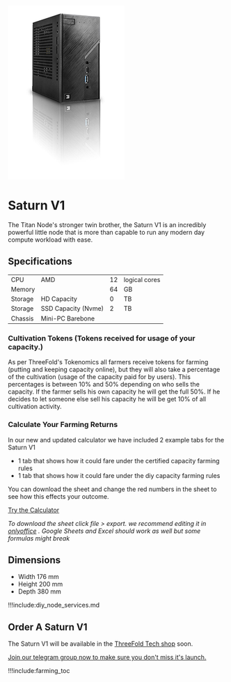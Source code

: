 ![Saturn v1 node](img/titan_side.jpg 'size=200')

# Saturn V1
The Titan Node's stronger twin brother, the Saturn V1 is an incredibly powerful little node that is more than capable to run any modern day compute workload with ease.


## Specifications

|         |                     |     |               |
| ------- | ------------------- | --- | ------------- |
| CPU     | AMD                 | 12  | logical cores |
| Memory  |                     | 64  | GB            |
| Storage | HD Capacity         | 0   | TB            |
| Storage | SSD Capacity (Nvme) | 2   | TB            |
| Chassis | Mini-PC Barebone    |     |               |


<!---
TODO: @despiegk No idea how to calculate this for the Saturn.

#### Carbon Double Win

- each CU & SU is being offset (by means of carbon credits) with 1 TFT (starting June 2021)
- this totals to 595 TFT for 5Y (happens month per month)
--->



### Cultivation Tokens (Tokens received for usage of your capacity.)

As per ThreeFold's Tokenomics all farmers receive tokens for farming (putting and keeping capacity online), but they will also take a percentage of the cultivation (usage of the capacity paid for by users). This percentages is between 10% and 50% depending on who sells the capacity. If the farmer sells his own capacity he will get the full 50%. If he decides to let someone else sell his capacity he will be get 10% of all cultivation activity.


### Calculate Your Farming Returns
In our new and updated calculator we have included 2 example tabs for the Saturn V1
- 1 tab that shows how it could fare under the certified capacity farming rules
- 1 tab that shows how it could fare under the diy capacity farming rules

You can download the sheet and change the red numbers in the sheet to see how this effects your outcome.

[Try the Calculator](https://secure.threefold.me/sheet/#/2/sheet/view/bn9RY8qkB2QSvhNGnk+RNTqiz2YwVoZeGN+UrntDYhU/)

*To download the sheet click file > export. we recommend editing it in [onlyoffice](https://www.onlyoffice.com/) . Google Sheets and Excel should work as well but some formulas might break*

## Dimensions

* Width 176 mm
* Height 200 mm
* Depth 380 mm  

!!!include:diy_node_services.md

## Order A Saturn V1

The Saturn V1 will be available in the [ThreeFold Tech shop](https://shop.threefold.tech) soon.

[Join our telegram group now to make sure you don't miss it's launch.](https://t.me/threefold)




!!!include:farming_toc